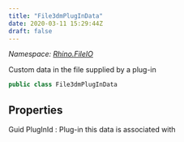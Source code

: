 ```yaml
---
title: "File3dmPlugInData"
date: 2020-03-11 15:29:44Z
draft: false
---
```


*Namespace: [Rhino.FileIO](../)*

Custom data in the file supplied by a plug-in
```cs
public class File3dmPlugInData
```
## Properties

Guid PlugInId
: Plug-in this data is associated with

